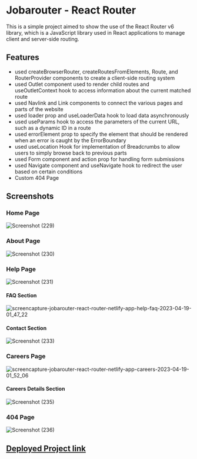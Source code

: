 # Jobarouter - React Router

This is a simple project aimed to show the use of the React Router v6 library, which is a JavaScript library used in React applications to manage client and server-side routing.

## Features

- used createBrowserRouter, createRoutesFromElements, Route, and RouterProvider components to create a client-side routing system
- used Outlet component used to render child routes and useOutletContext hook to access information about the current matched route
- used Navlink and Link components to connect the various pages and parts of the website
- used loader prop and useLoaderData hook to load data asynchronously
- used useParams hook to access the parameters of the current URL, such as a dynamic ID in a route
- used errorElement prop to specify the element that should be rendered when an error is caught by the ErrorBoundary
- used useLocation Hook for implementation of Breadcrumbs to allow users to simply browse back to previous parts
- used Form component and action prop for handling form submissions
- used Navigate component and useNavigate hook to redirect the user based on certain conditions
- Custom 404 Page

## Screenshots

### Home Page
![Screenshot (229)](https://user-images.githubusercontent.com/107745828/232894469-78fa8e59-c861-42b5-b02d-7c630eb2e284.png)

### About Page
![Screenshot (230)](https://user-images.githubusercontent.com/107745828/232894581-678de6ea-98c8-494c-87f5-6368e6b16d39.png)

### Help Page
![Screenshot (231)](https://user-images.githubusercontent.com/107745828/232895456-9553a366-05f5-412c-9136-e9321d0ee7c3.png)

#### FAQ Section
![screencapture-jobarouter-react-router-netlify-app-help-faq-2023-04-19-01_47_22](https://user-images.githubusercontent.com/107745828/232895949-389e72ac-abe1-4ddb-95e6-1063f695cee2.png)

#### Contact Section
![Screenshot (233)](https://user-images.githubusercontent.com/107745828/232896018-6767561f-7c73-4123-9223-b4783b5cc3f1.png)

### Careers Page
![screencapture-jobarouter-react-router-netlify-app-careers-2023-04-19-01_52_06](https://user-images.githubusercontent.com/107745828/232896241-8a4b3b34-e098-4875-bb4e-dc2b11883367.png)

#### Careers Details Section
![Screenshot (235)](https://user-images.githubusercontent.com/107745828/232896505-1dcfdbec-4400-4a71-bcb6-0ed02b994da9.png)

### 404 Page
![Screenshot (236)](https://user-images.githubusercontent.com/107745828/232896927-f1ca288d-ffef-4b09-8fca-9fc22e2496ca.png)

## [Deployed Project link](https://jobarouter-react-router.netlify.app/)
